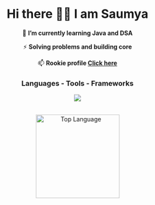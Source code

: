 <h1 align="center">Hi there 👋🏻 I am Saumya</h1>

<div align="center">
  
  🌱 **I’m currently learning Java and DSA**<br>
  
  ⚡ **Solving problems and building core**<br>
  
  📫 **Rookie profile <a href="https://saumya-dev.netlify.app/">Click here**</a>
</div>

<div align="center">

<h3> Languages - Tools - Frameworks </h3>
<a href="https://skillicons.dev">
  <img src="https://skillicons.dev/icons?i=c,cpp,java,html,css,vscode,neovim,git,github" />
</a><br><br>

<a href="https://github.com/anuraghazra/github-readme-stats?tab=readme-ov-file#top-languages-card"><img height=195 align="center" alt="Top Language" src="https://github-readme-stats.vercel.app/api/top-langs/?username=saumya-sarkhel&layout=compact&title_color=cba6f1&theme=radical&border_color=45472a"/></a>
</div>


<!--
**SaumyaSarkhel/SaumyaSarkhel** is a ✨ _special_ ✨ repository because its `README.md` (this file) appears on your GitHub profile.

Here are some ideas to get you started:

- 🔭 I’m currently working on ...
- 🌱 I’m currently learning ...
- 👯 I’m looking to collaborate on ...
- 🤔 I’m looking for help with ...
- 💬 Ask me about ...
- 📫 How to reach me: ...
- 😄 Pronouns: ...
- ⚡ Fun fact: ...
-->
